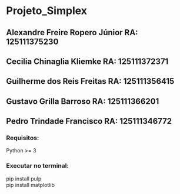 # Projeto_Simplex

## Alexandre Freire Ropero Júnior RA: 125111375230
## Cecilia Chinaglia Kliemke RA: 125111372371
## Guilherme dos Reis Freitas RA: 125111356415
## Gustavo Grilla Barroso RA: 125111366201
## Pedro Trindade Francisco RA: 125111346772

### Requisitos:
Python >= 3  
### Executar no terminal:  
pip install pulp  
pip install matplotlib  
